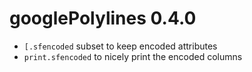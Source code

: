# googlePolylines 0.4.0

* `[.sfencoded` subset to keep encoded attributes
* `print.sfencoded` to nicely print the encoded columns